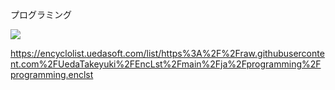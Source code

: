 プログラミング

<img src="https://chart.googleapis.com/chart?chs=150x150&cht=qr&chl=https%3A%2F%2Fencyclolist.uedasoft.com%2Flist%2Fhttps%253A%252F%252Fraw.githubusercontent.com%252FUedaTakeyuki%252FEncLst%252Fmain%252Fja%252Fprogramming%252Fprogramming.enclst"/>

https://encyclolist.uedasoft.com/list/https%3A%2F%2Fraw.githubusercontent.com%2FUedaTakeyuki%2FEncLst%2Fmain%2Fja%2Fprogramming%2Fprogramming.enclst
